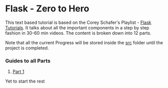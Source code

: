 # Flask - Zero to Hero
This text based tutorial is based on the Corey Schafer's Playlist - [Flask Tutorials](https://youtube.com/playlist?list=PL-osiE80TeTs4UjLw5MM6OjgkjFeUxCYH&si=j75AdJXhRBaV3-Vw). It talks about all the important components in a step by step fashion in 30-60 min videos. The content is broken down into 12 parts.

Note that all the current Progress will be stored inside the [src](https://github.com/invader43/Flask-Learning-Path/blob/main/src) folder until the project is completed.

### Guides to all Parts
1. [Part 1](https://github.com/invader43/Flask-Learning-Path/blob/main/Tutorials/Part1.md)

Yet to start the rest